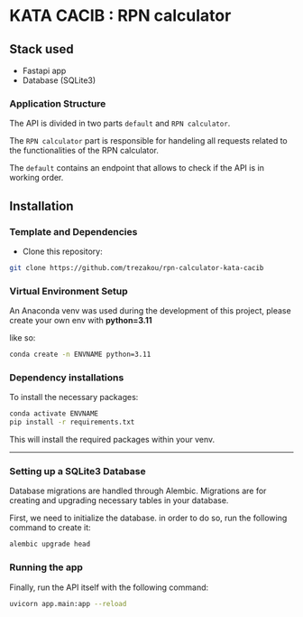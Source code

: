 # KATA CACIB : RPN calculator

## Stack used

* Fastapi app
* Database (SQLite3)

### Application Structure

The API is divided in two parts `default` and `RPN calculator`.

The `RPN calculator` part is responsible for handeling all requests related to the functionalities of the RPN calculator.

The `default` contains an endpoint that allows to check if the API is in working order.

## Installation

### Template and Dependencies

* Clone this repository:

 ```zsh
 git clone https://github.com/trezakou/rpn-calculator-kata-cacib
 ```

### Virtual Environment Setup

An Anaconda venv was used during the development of this project, please create your own env with **python=3.11**

like so:

```bash
conda create -n ENVNAME python=3.11
```

### Dependency installations

To install the necessary packages:

```bash
conda activate ENVNAME
pip install -r requirements.txt
```

This will install the required packages within your venv.

---

### Setting up a SQLite3 Database

Database migrations are handled through Alembic. Migrations are for creating and upgrading necessary tables in your database.

First, we need to initialize the database. in order to do so, run the following command to create it:

```zsh
alembic upgrade head
```

### Running the app

Finally, run the API itself with the following command:

```zsh
uvicorn app.main:app --reload
```
